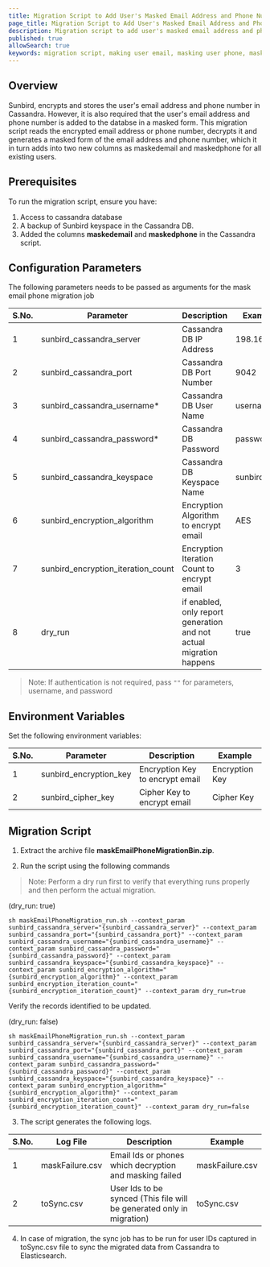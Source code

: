 ```yaml
---
title: Migration Script to Add User's Masked Email Address and Phone Number
page_title: Migration Script to Add User's Masked Email Address and Phone Number
description: Migration script to add user's masked email address and phone
published: true
allowSearch: true
keywords: migration script, making user email, masking user phone, masking
---
```


## Overview
Sunbird, encrypts and stores the user's email address and phone number in Cassandra. However, it is also required that the user's email address and phone number is added to the databse in a masked form. This migration script reads the encrypted email address or phone number, decrypts it and generates a masked form of the email address and phone number, which it in turn adds into two new columns as maskedemail and maskedphone for all existing users.

## Prerequisites

To run the migration script, ensure you have:

1. Access to cassandra database
2. A backup of Sunbird keyspace in the Cassandra DB.
3. Added the columns **maskedemail** and **maskedphone** in the Cassandra script.

## Configuration Parameters
The following parameters needs to be passed as arguments for the mask email phone migration job

 S.No. | Parameter | Description | Example 
-------|-----------|-------------|---------
1 | sunbird_cassandra_server | Cassandra DB IP Address| 198.168.1.1
2 | sunbird_cassandra_port | Cassandra DB Port Number | 9042 
3 | sunbird_cassandra_username* | Cassandra DB User Name | username 
4 | sunbird_cassandra_password* | Cassandra DB Password | password 
5 | sunbird_cassandra_keyspace  | Cassandra DB Keyspace Name | sunbird 
6 | sunbird_encryption_algorithm  | Encryption Algorithm to encrypt email | AES 
7 | sunbird_encryption_iteration_count  | Encryption Iteration Count to encrypt email | 3 
8 | dry_run  | if enabled, only report generation and not actual migration happens | true


> Note: If authentication is not required, pass `""` for parameters, username, and password

## Environment Variables
Set the following environment variables:

 S.No. | Parameter | Description | Example 
-------|-----------|-------------|---------
1 | sunbird_encryption_key | Encryption Key to encrypt email | Encryption Key
2 | sunbird_cipher_key | Cipher Key to encrypt email | Cipher Key 

## Migration Script

1. Extract the archive file **maskEmailPhoneMigrationBin.zip**.

2. Run the script using the following commands 
> Note: Perform a dry run first to verify that everything runs properly and then perform the actual migration.

(dry_run: true)
``` 
sh maskEmailPhoneMigration_run.sh --context_param sunbird_cassandra_server="{sunbird_cassandra_server}" --context_param sunbird_cassandra_port="{sunbird_cassandra_port}" --context_param sunbird_cassandra_username="{sunbird_cassandra_username}" --context_param sunbird_cassandra_password="{sunbird_cassandra_password}" --context_param sunbird_cassandra_keyspace="{sunbird_cassandra_keyspace}" --context_param sunbird_encryption_algorithm="{sunbird_encryption_algorithm}" --context_param sunbird_encryption_iteration_count="{sunbird_encryption_iteration_count}" --context_param dry_run=true
```

Verify the records identified to be updated.

(dry_run: false)  
``` 
sh maskEmailPhoneMigration_run.sh --context_param sunbird_cassandra_server="{sunbird_cassandra_server}" --context_param sunbird_cassandra_port="{sunbird_cassandra_port}" --context_param sunbird_cassandra_username="{sunbird_cassandra_username}" --context_param sunbird_cassandra_password="{sunbird_cassandra_password}" --context_param sunbird_cassandra_keyspace="{sunbird_cassandra_keyspace}" --context_param sunbird_encryption_algorithm="{sunbird_encryption_algorithm}" --context_param sunbird_encryption_iteration_count="{sunbird_encryption_iteration_count}" --context_param dry_run=false
```

3. The script generates the following logs.

 S.No. | Log File | Description | Example 
-------|-----------|-------------|---------
1 | maskFailure.csv | Email Ids or phones which decryption and masking failed | maskFailure.csv
2 | toSync.csv | User Ids to be synced (This file will be generated only in migration) | toSync.csv 

4. In case of migration, the sync job has to be run for user IDs captured in toSync.csv file to sync the migrated data from Cassandra to Elasticsearch.
